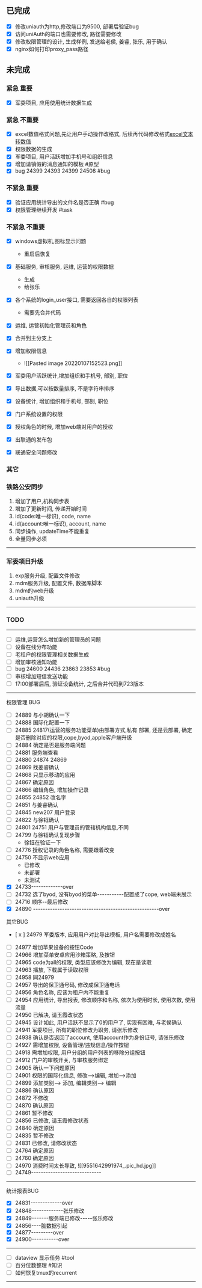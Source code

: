 
## 已完成
- [x] 修改uniauth为http,修改端口为9500, 部署后验证bug
- [x] 访问uniAuth的端口也需要修改, 路径需要修改
- [x] 修改权限管理的设计, 生成样例, 发送给老侯, 姜睿, 张乐, 用于确认
- [x]  nginx如何打印proxy_pass路径
## 未完成
### 紧急 重要
- [x] 军委项目, 应用使用统计数据生成
### 紧急 不重要
- [x] excel数值格式问题,先让用户手动操作改格式, 后续再代码修改格式[excel文本转数值](https://zh-cn.extendoffice.com/excel/formulas/excel-convert-text-to-number.html)
- [x] 权限数据的生成
- [x] 军委项目, 用户活跃增加手机号和组织信息
- [x] 增加请销假的消息通知的模板 #原型
- [x] bug 24399 24393 24399 24508 #bug

### 不紧急 重要
- [x] 验证应用统计导出的文件名是否正确 #bug 
- [x] 权限管理继续开发 #task
### 不紧急 不重要
- [x] windows虚拟机,图标显示问题
	- 重启后恢复


- [x] 基础服务, 审核服务, 运维, 运营的权限数据
	- 生成
	- 给张乐
- [x] 各个系统的login_user接口, 需要返回各自的权限列表
	- 需要先合并代码
- [x] 运维, 运营初始化管理员和角色
- [x] 合并到主分支上
- [x] 增加权限信息
	- ![[Pasted image 20220107152523.png]]


- [x] 军委用户活跃统计,增加组织和手机号, 部别, 职位
- [x] 导出数据,可以按数量排序, 不是字符串排序
- [x] 设备统计, 增加组织和手机号, 部别, 职位

- [x] 门户系统设置的权限
- [x] 授权角色的时候, 增加web端对用户的授权
- [x] 出联通的发布包
- [x] 联通安全问题修改
### 其它
### 铁路公安同步
1. 增加了用户,机构同步表
2. 增加了更新时间, 传递开始时间
3. id(code:唯一标识), code, name 
4. id(account:唯一标识), account, name 
5. 同步操作, updateTime不能重复
6. 全量同步必须

-----
### 军委项目升级
1. exp服务升级, 配置文件修改
2. mdm服务升级, 配置文件, 数据库脚本
3. mdm的web升级
4. uniauth升级
 
---
### TODO
---------
- [ ] 运维,运营怎么增加新的管理员的问题
- [ ] 设备在线分布功能
- [ ] 老租户的权限管理相关数据生成
- [ ] 增加审核通知功能
- [ ] bug 24600 24436  23863 23853  #bug 
- [ ] 审核增加短信发送功能
- [ ] 17:00部署后后, 验证设备统计, 之后合并代码到723版本

-----------
权限管理 BUG 
- [ ] 24889 与小胡确认一下
- [ ] 24888 国际化配置一下
- [ ] 24885 24817(运营的服务功能菜单)由部署方式,私有 部署, 还是云部署, 确定是否删除对应的权限,cope,byod,apple客户端升级
- [ ] 24884 确定是否是服务端问题
- [ ] 24881 服务端查看
- [ ] 24880 24874 24869
- [ ] 24869 找姜睿确认
- [ ] 24868 只显示移动的应用
- [ ] 24867 确定原因
- [ ] 24866 编辑角色, 增加操作记录
- [ ] 24855 24852 改名字
- [ ] 24851 与姜睿确认
- [ ] 24845 new207 用户登录
- [ ] 24822 与徐钰确认
- [ ] 24801 24751 用户与管理员的管辖机构信息,不同
- [ ] 24799 与徐钰确认复现步骤
	- 徐钰在验证一下
- [ ] 24776 授权记录的角色名称, 需要跟着改变
- [ ] 24750 不显示web应用
	- 已修改
	- 未部署
	- 未测试
- [x] 24733-------------over
- [ ] 24732 选了byod, 没有byod的菜单-----------配置成了cope, web端未展示
- [ ] 24716 顺序--最后修改
- [x] 24890 ----------------------------------------------------over

其它BUG
- [ x ] 24979 军委版本, 应用用户对比导出模板, 用户名需要修改成姓名
- [ ] 24977 增加苹果设备的按钮Code
- [ ] 24966 增加菜单安卓应用沙箱策略, 及按钮
- [ ] 24965 code为all的权限, 类型应该修改为编辑, 现在是读取
- [ ] 24963 播放, 下载属于读取权限
- [ ] 24958 同24979
- [ ] 24957 导出的保卫通号码, 修改成保卫通电话
- [ ] 24956 角色名称, 应该为租户内不能重复
- [ ] 24954 应用统计, 导出报表, 修改顺序和名称, 依次为使用时长, 使用次数, 使用流量
- [ ] 24950 已解决, 请玉霞改状态
- [ ] 24945 设计如此, 用户活跃不显示了0的用户了, 实现有困难, 与老侯确认
- [ ] 24941 军委项目, 所有的职位修改为职务, 请张乐修改
- [ ] 24938 确认是否返回了account, 使用account作为身份证号, 请张乐修改
- [ ] 24927 需增加权限, 设备管理/违规信息/操作按钮
- [ ] 24918 需增加权限, 用户分组的用户列表的移除分组按钮
- [ ] 24912 门户的审核开关, 与审核服务绑定
- [ ] 24905 确认一下问题原因
- [ ] 24901 权限的国际化信息, 修改-->编辑, 增加-->添加
- [ ] 24899 添加类别--> 添加, 编辑类别--> 编辑
- [ ] 24886 确认原因
- [ ] 24872 不修改
- [ ] 24870 确认原因
- [ ] 24861 暂不修改
- [ ] 24856 已修改, 请玉霞修改状态
- [ ] 24840 确定原因
- [ ] 24835 暂不修改
- [ ] 24831 已修改, 请修改状态
- [ ] 24764 确定原因
- [ ] 24760 确定原因
- [ ] 24970 消费时间太长导致, ![[9551642991974_.pic_hd.jpg]]
- [ ] 24749-----------------------------

------
统计报表BUG
- [x] 24831-------------over
- [x] 24848-------------张乐修改
- [x] 24849-------服务端已修改-----张乐修改
- [x] 24856----脏数据引起
- [x] 24877---------over
- [x] 24900-----------over
----------------------------------------------
- [ ] dataview 显示任务 #tool
- [ ] 百分位数整理 #知识
- [ ] 如何恢复tmux的recurrent
----------------------------------------------
